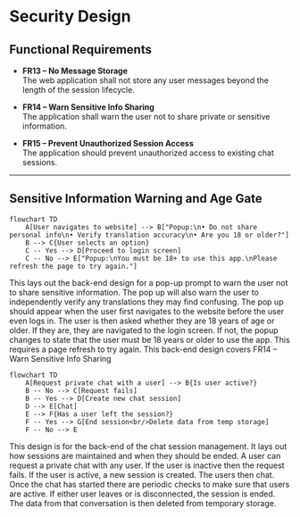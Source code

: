 # Security Design  

## Functional Requirements  

- **FR13 – No Message Storage**  
  The web application shall not store any user messages beyond the length of the session lifecycle.  

- **FR14 – Warn Sensitive Info Sharing**  
  The application shall warn the user not to share private or sensitive information.  

- **FR15 – Prevent Unauthorized Session Access**  
  The application should prevent unauthorized access to existing chat sessions.  

---

## Sensitive Information Warning and Age Gate  

```mermaid
flowchart TD
    A[User navigates to website] --> B["Popup:\n• Do not share personal info\n• Verify translation accuracy\n• Are you 18 or older?"]
    B --> C{User selects an option}
    C -- Yes --> D[Proceed to login screen]
    C -- No --> E["Popup:\nYou must be 18+ to use this app.\nPlease refresh the page to try again."]
```
This lays out the back-end design for a pop-up prompt to warn the user not to share sensitive information. The pop up will also warn the user to independently verify any translations they may find confusing. The pop up should appear when the user first navigates to the website before the user even logs in. The user is then asked whether they are 18 years of age or older. If they are, they are navigated to the login screen. If not, the popup changes to state that the user must be 18 years or older to use the app. This requires a page refresh to try again.
This back-end design covers FR14 – Warn Sensitive Info Sharing

```mermaid
flowchart TD
    A[Request private chat with a user] --> B{Is user active?}
    B -- No --> C[Request fails]
    B -- Yes --> D[Create new chat session]
    D --> E[Chat]
    E --> F{Has a user left the session?}
    F -- Yes --> G[End session<br/>Delete data from temp storage]
    F -- No --> E
```

This design is for the back-end of the chat session management. It lays out how sessions are maintained and when they should be ended. A user can request a private chat with any user. If the user is inactive then the request fails. If the user is active, a new session is created. The users then chat. Once the chat has started there are periodic checks to make sure that users are active. If either user leaves or is disconnected, the session is ended. The data from that conversation is then deleted from temporary storage. 